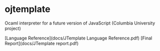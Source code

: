 # ojtemplate
Ocaml interpreter for a future version of JavaScript (Columbia University project)

[Language Reference](docs/JTemplate Language Reference.pdf)
[Final Report](docs/JTemplate report.pdf)





